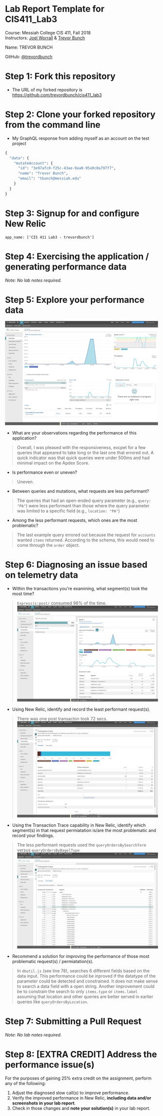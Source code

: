 # Lab Report Template for CIS411_Lab3
Course: Messiah College CIS 411, Fall 2018<br/>
Instructors: [Joel Worrall](https://github.com/tangollama) & [Trevor Bunch](https://github.com/trevordbunch)<br/>

Name: TREVOR BUNCH<br/>

GitHub: [@trevordbunch](https://github.com/trevordbunch)<br/>

# Step 1: Fork this repository
- The URL of my forked repository is https://github.com/trevordbunch/cis411_lab3

# Step 2: Clone your forked repository from the command line
- My GraphQL response from adding myself as an account on the test project
``` graphql
{
  "data": {
    "mutateAccount": {
      "id": "3e97afc0-f25c-43ae-9aa0-95a9c0a797f7",
      "name": "Trevor Bunch",
      "email": "tbunch@messiah.edu"
    }
  }
}
```

# Step 3: Signup for and configure New Relic

```
app_name: ['CIS 411 Lab3 - trevordbunch']
```

# Step 4: Exercising the application / generating performance data

_Note: No lab notes required._

# Step 5: Explore your performance data
![App Overview](bunch_lab3_01.png)
* What are your observations regarding the performance of this application? 
> Overall, I was pleased with the responsiveness, excpet for a few queries that appeared to take long or the last one that errored out.  A quick indicator was that quick queries were under 500ms and had minimal impact on the Apdex Score.
* Is performance even or uneven? 
> Uneven.
* Between queries and mutations, what requests are less performant? 
> The queries that had an open-ended query parameter (e.g., `query: "PA"`) were less performant than those where the query parameter was limited to a specific field (e.g., `location: "PA"`)
* Among the less performant requests, which ones are the most problematic?
> The last example query errored out because the request for `accounts` wanted `items` returned.  According to the schema, this would need to come through the `order` object.

# Step 6: Diagnosing an issue based on telemetry data
* Within the transactions you're examining, what segment(s) took the most time?
> `Expressjs:post/` consumed 98% of the time.
![Transaction Overview](bunch_lab3_02.png)
* Using New Relic, identify and record the least performant request(s).
> There was one post transacton took 72 secs.
![Transaction Trace](bunch_lab3_03.png)
* Using the Transaction Trace capability in New Relic, identify which segment(s) in that request permiatation is/are the most problematic and record your findings.
> The less performant requests used the `queryOrdersBySearchTerm` versus `queryOrdersByBagelType`
![Detailed Transaction Trace](bunch_lab3_04.png)
* Recommend a solution for improving the performance of those most problematic request(s) / permiatation(s).
> In `dbutil.js` (see line 78), searches 6 different fields based on the data input.  This performance could be inproved if the datatype of the parameter could be detected and constrained.  It does not make sense to search a data field with a open string.  Another improvement could be to constrain the search to only `items.type` or `items.label` assuming that location and other queries are better served in earlier queries like `queryOrdersByLocation`.

# Step 7: Submitting a Pull Request
_Note: No lab notes required._

# Step 8: [EXTRA CREDIT] Address the performance issue(s)
For the purposes of gaining 25% extra credit on the assignment, perform any of the following:
1. Adjust the diagnosed slow call(s) to improve performance. 
2. Verify the improved performance in New Relic, **including data and/or screenshots in your lab report**.
3. Check in those changes and **note your solution(s)** in your lab report.